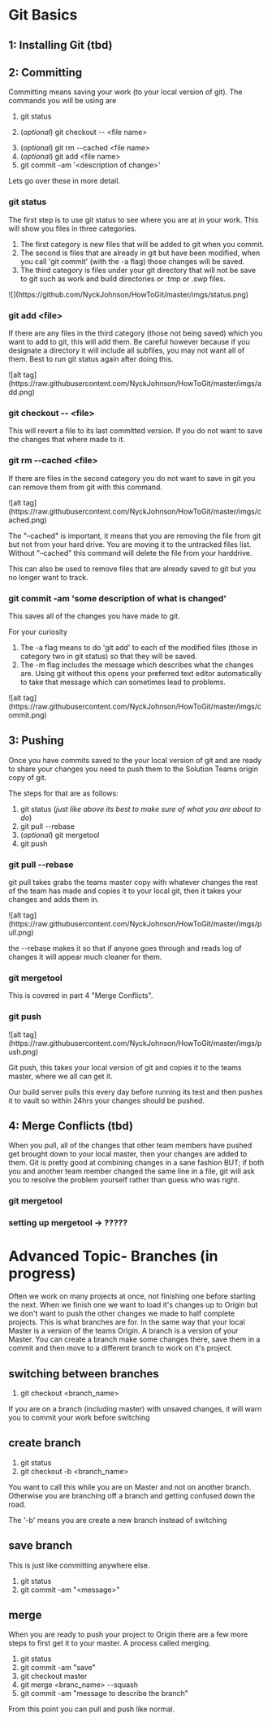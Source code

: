 <h1>Git Basics</h1>
<h2>1: Installing Git (tbd)</h2>
<p> </p>
<h2>2: Committing</h2>
<p>Committing means saving your work (to your local version of git).  The commands you will be using are</p>
<ol>
  <li>git status</li>
  <li>
    <p>(<em>optional</em>) git checkout -- &lt;file name&gt;</p>
  </li>
  <li>(<em>optional</em>) git rm --cached &lt;file name&gt;</li>
  <li>(<em>optional</em>) git add &lt;file name&gt;</li>
  <li>git commit -am '&lt;description of change&gt;'</li>
</ol>
<p>Lets go over these in more detail.</p>
<h3>git status</h3>
<p>The first step is to use git status to see where you are at in your work.  This will show you files in three categories.</p>
<ol>
  <li>The first category is new files that will be added to git when you commit.</li>
  <li>The second is files that are already in git but have been modified, when you call 'git commit' (with the -a flag) those changes will be saved.</li>
  <li>The third category is files under your git directory that will not be save to git such as work and build directories or .tmp or .swp files.</li>
</ol>
<p>
  ![](https://github.com/NyckJohnson/HowToGit/master/imgs/status.png)
</p>
<h3>git add &lt;file&gt;</h3>
<p>If there are any files in the third category (those not being saved) which you want to add to git, this will add them.  Be careful however because if you designate a directory it will include all subfiles, you may not want all of them.  Best to run git status again after doing this.</p>
<p>
  ![alt tag](https://raw.githubusercontent.com/NyckJohnson/HowToGit/master/imgs/add.png)
</p>
<h3>git checkout -- &lt;file&gt;</h3>
<p>This will revert a file to its last committed version.  If you do not want to save the changes that where made to it.</p>
<h3>git rm --cached &lt;file&gt;</h3>
<p>If there are files in the second category you do not want to save in git you can remove them from git with this command.</p>
<p>
  ![alt tag](https://raw.githubusercontent.com/NyckJohnson/HowToGit/master/imgs/cached.png)
</p>
<p>The "–cached" is important, it means that you are removing the file from git but not from your hard drive.  You are moving it to the untracked files list.  Without "–cached" this command will delete the file from your harddrive.</p>
<p>This can also be used to remove files that are already saved to git but you no longer want to track.</p>
<h3>git commit -am 'some description of what is changed'</h3>
<p>This saves all of the changes you have made to git.</p>
<p>For your curiosity</p>
<ol>
  <li>The -a flag means to do 'git add' to each of the modified files (those in category two in git status) so that they will be saved. </li>
  <li>The -m flag includes the message which describes what the changes are.  Using git without this opens your preferred text editor automatically to take that message which can sometimes lead to problems.</li>
</ol>
<p>
  ![alt tag](https://raw.githubusercontent.com/NyckJohnson/HowToGit/master/imgs/commit.png)
</p>
<h2>3: Pushing</h2>
<p>Once you have commits saved to the your local version of git and are ready to share your changes you need to push them to the Solution Teams origin copy of git.</p>
<p>The steps for that are as follows:</p>
<ol>
  <li>git status (<em>just like above its best to make sure of what you are about to do</em>)</li>
  <li>git pull --rebase</li>
  <li>(<em>optional</em>) git mergetool</li>
  <li>git push</li>
</ol>
<h3>git pull --rebase</h3>
<p> git pull takes grabs the teams master copy with whatever changes the rest of the team has made and copies it to your local git, then it takes your changes and adds them in.</p>
<p>
  ![alt tag](https://raw.githubusercontent.com/NyckJohnson/HowToGit/master/imgs/pull.png)
</p>
<p>the --rebase makes it so that if anyone goes through and reads log of changes it will appear much cleaner for them.</p>
<h3>git mergetool</h3>
<p>This is covered in part 4 "Merge Conflicts".</p>
<h3>git push</h3>
<p>
  ![alt tag](https://raw.githubusercontent.com/NyckJohnson/HowToGit/master/imgs/push.png)
</p>
<p>Git push, this takes your local version of git and copies it to the teams master, where we all can get it.</p>
<p>Our build server pulls this every day before running its test and then pushes it to vault so within 24hrs your changes should be pushed.</p>
<p> </p>
<h2>4: Merge Conflicts (tbd)</h2>
<p>When you pull, all of the changes that other team members have pushed get brought down to your local master, then your changes are added to them.  Git is pretty good at combining changes in a sane fashion BUT; if both you and another team member changed the same line in a file, git will ask you to resolve the problem yourself rather than guess who was right.</p>
<h3>git mergetool</h3>
<h3>setting up mergetool -&gt; ?????</h3>
<h1>Advanced Topic- Branches (in progress)</h1>
<p>Often we work on many projects at once, not finishing one before starting the next.  When we finish one we want to load it's changes up to Origin but we don't want to push the other changes we made to half complete projects.  This is what branches are for.  In the same way that your local Master is a version of the teams Origin.  A branch is a version of your Master.  You can create a branch make some changes there, save them in a commit and then move to a different branch to work on it's project.</p>
<h2>switching between branches</h2>
<ol>
  <li>git checkout &lt;branch_name&gt;</li>
</ol>
<p>If you are on a branch (including master) with unsaved changes, it will warn you to commit your work before switching</p>
<h2>create branch</h2>
<ol>
  <li>git status</li>
  <li>git checkout -b &lt;branch_name&gt;</li>
</ol>
<p>You want to call this while you are on Master and not on another branch.  Otherwise you are branching off a branch and getting confused down the road.</p>
<p>The '-b' means you are create a new branch instead of switching</p>
<h2>save branch</h2>
<p>This is just like committing anywhere else.</p>
<ol>
  <li>git status</li>
  <li>git commit -am "&lt;message&gt;"</li>
</ol>
<h2>merge</h2>
<p>When you are ready to push your project to Origin there are a few more steps to first get it to your master.  A process called merging.</p>
<ol>
  <li>git status</li>
  <li>git commit -am "save"</li>
  <li>git checkout master</li>
  <li>git merge &lt;branc_name&gt; --squash</li>
  <li>git commit -am "message to describe the branch"</li>
</ol>
<p>From this point you can pull and push like normal.</p>
<p> </p>
